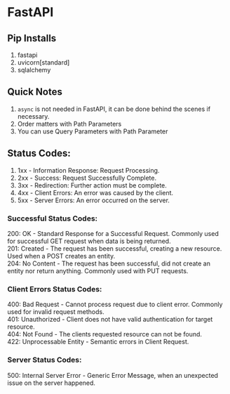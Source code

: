 # FastAPI

## Pip Installs
1. fastapi
2. uvicorn[standard]
3. sqlalchemy

## Quick Notes
1. `async` is not needed in FastAPI, it can be done behind the scenes 
if necessary.
2. Order matters with Path Parameters
3. You can use Query Parameters with Path Parameter

## Status Codes:
1. 1xx - Information Response: Request Processing.
2. 2xx - Success: Request Successfully Complete.
3. 3xx - Redirection: Further action must be complete.
4. 4xx - Client Errors: An error was caused by the client.
5. 5xx - Server Errors: An error occurred on the server.

### Successful Status Codes:
200: OK - Standard Response for a Successful Request. Commonly used for successful GET request 
            when data is being returned.\
201: Created - The request has been successful, creating a new resource. Used when a POST creates an entity.\
204: No Content - The request has been successful, did not create an entity nor return anything. 
            Commonly used with PUT requests.

### Client Errors Status Codes:
400: Bad Request - Cannot process request due to client error. Commonly used for invalid request methods.\
401: Unauthorized - Client does not have valid authentication for target resource.\
404: Not Found - The clients requested resource can not be found.\
422: Unprocessable Entity - Semantic errors in Client Request.

### Server Status Codes:
500: Internal Server Error - Generic Error Message, when an unexpected issue on the server happened.
